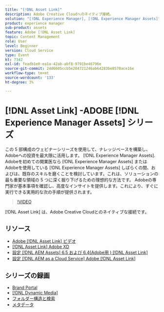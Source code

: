 ```yaml
---
title: "[!DNL Asset Link]"
description: Adobe Creative Cloudへのネイティブ接続。
solution: "[!DNL Experience Manager], [!DNL Experience Manager Assets]"
product: experience manager
sub-product: assets
feature: Adobe [!DNL Asset Link]
topic: Content Management
role: User
level: Beginner
version: Cloud Service
type: Event
kt: 7342
exl-id: feadb1e0-ea1a-42ab-abf8-9791be46796e
source-git-commit: 24d6605ccb5e204721246ab64283be8570ace16e
workflow-type: tm+mt
source-wordcount: '133'
ht-degree: 3%

---
```


# [!DNL Asset Link] -ADOBE [!DNL Experience Manager Assets] シリーズ

この 5 部構成のウェビナーシリーズを使用して、ナレッジベースを構築し、Adobeへの投資を最大限に活用します。 [!DNL Experience Manager Assets]. Adobeを初めての開業医なら [!DNL Experience Manager Assets] またはAdobeを使用している [!DNL Experience Manager Assets] しばらくの間、およびは、既存のスキルを磨くことを検討しています。これは、ソリューションの最も重要な領域の 5 つに深く掘り下げるための理想的な方法です。 Adobeの専門家が基本事項を確認し、高度なインサイトを提供します。これにより、すぐに実行できる実用的な次の手順が提供されます。

>[!VIDEO](https://video.tv.adobe.com/v/332127/?quality=12&learn=on&hidetitle=true)

[!DNL Asset Link] は、Adobe Creative Cloudとのネイティブな接続です。

## リソース

* [Adobe [!DNL Asset Link] ビデオ](https://experienceleague.adobe.com/docs/experience-manager-learn/assets/adobe-asset-link/launch-adobe-asset-link.html)
* [[!DNL Asset Link] Adobe XD](https://helpx.adobe.com/enterprise/admin-guide.html/enterprise/using/adobe-asset-link-for-xd.ug.html)
* [設定 [!DNL AEM Assets] 6.5 および 6.4(Adobe用 ) [!DNL Asset Link]](https://helpx.adobe.com/enterprise/using/configure-aem-assets-6-for-asset-link.html)
* [設定 [!DNL AEM as a Cloud Service] Adobe [!DNL Asset Link]](https://helpx.adobe.com/jp/enterprise/admin-guide.html/enterprise/using/configure-aem-assets-for-asset-link.ug.html)

## シリーズの録画

* [Brand Portal](brand-portal.md)
* [[!DNL Dynamic Media]](dynamic-media.md)
* [フォルダー構造と検索](folder-structure-search.md)
* [メタデータ](metadata.md)
